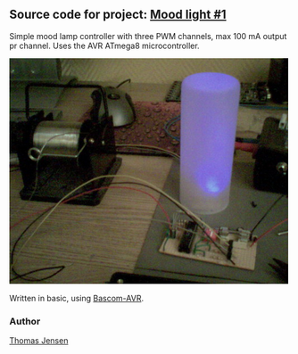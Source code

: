 ## Source code for project: [Mood light #1](https://link.stdout.no/B)

Simple mood lamp controller with three PWM channels, max 100 mA output pr channel. Uses the AVR ATmega8 microcontroller.

![Mood light #1](image.jpg)

Written in basic, using [Bascom-AVR](http://www.mcselec.com/).

### Author
[Thomas Jensen](https://thomas.stdout.no)
